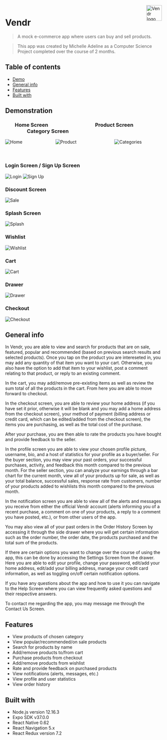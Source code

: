 <a>
  <image src="https://firebasestorage.googleapis.com/v0/b/vendr-6265c.appspot.com/o/images%2Flogo_word.png?alt=media&token=2681769f-282b-4834-b1ad-b8c555a1af55" title="Vendr" align="right" height="50" alt="Vendr logo"/>
</a>

Vendr
=====
>A mock e-commerce app where users can buy and sell products.

>This app was created by Michelle Adeline as a Computer Science Project completed over the course of 2 months.

## Table of contents
* [Demo](#demonstration)
* [General info](#general-info)
* [Features](#features)
* [Built with](#built-with)

## Demonstration

### &nbsp; &nbsp; &nbsp; &nbsp; Home Screen &nbsp; &nbsp; &nbsp; &nbsp; &nbsp; &nbsp; &nbsp; &nbsp; &nbsp; &nbsp; &nbsp; &nbsp; &nbsp; &nbsp; &nbsp; &nbsp; &nbsp; &nbsp; &nbsp;  Product Screen &nbsp; &nbsp; &nbsp; &nbsp; &nbsp;  &nbsp; &nbsp; &nbsp; &nbsp; &nbsp; &nbsp; &nbsp; &nbsp; &nbsp; &nbsp; &nbsp; &nbsp; &nbsp; &nbsp; &nbsp; Category Screen
![Home](./assets/home-screen.gif) &nbsp; &nbsp; &nbsp; &nbsp; &nbsp; &nbsp; &nbsp; &nbsp; &nbsp; &nbsp; &nbsp; &nbsp; &nbsp; ![Product](./assets/Product-Screen.gif) &nbsp; &nbsp; &nbsp; &nbsp; &nbsp; &nbsp; &nbsp; &nbsp; &nbsp; &nbsp; &nbsp; &nbsp; &nbsp; &nbsp; &nbsp; ![Categories](./assets/category-screen.gif)
<br />
<br />
<br />
### Login Screen / Sign Up Screen

![Login](./assets/login_small.png)    ![Sign Up](./assets/sign_up_smaller.png)

### Discount Screen

![Sale](./assets/discount_smaller.png)

### Splash Screen

![Splash](./assets/splash_smaller.png)

### Wishlist

![Wishlist](./assets/wishlist_smaller.png)

### Cart

![Cart](./assets/cart_smaller.png)

### Drawer

![Drawer](./assets/drawer_smaller.png)

### Checkout

![Checkout](./assets/checkout-screen.gif)

## General info

In Vendr, you are able to view and search for products that are on sale, featured, popular and recommended (based on previous search results and selected products). Once you tap on the product you are intereseted in, you may add any quantity of that item you want to your cart. Otherwise, you also have the option to add that item to your wishlist, post a comment relating to that product, or reply to an existing comment.

In the cart, you may add/remove pre-existing items as well as review the sum total of all the products in the cart. From here you are able to move forward to checkout.

In the checkout screen, you are able to review your home address (if you have set it prior, otherwise it will be blank and you may add a home address from the checkout screen), your method of payment (billing address or credit card, which can be edited/added from the checkout screen), the items you are purchasing, as well as the total cost of the purchase.

After your purchase, you are then able to rate the products you have bought and provide feedback to the seller.

In the profile screen you are able to view your chosen profile picture, username, bio, and a host of statistics for your profile as a buyer/seller. For the buyer section, you may view your past orders, your successful purchases, activity, and feedback this month compared to the previous month. For the seller section, you can analyze your earnings through a bar chart for the current month, view all of your products up for sale, as well as your total balance, successful sales, response rate from customers, number of your products added to wishlists this month compared to the previous month.

In the notification screen you are able to view all of the alerts and messages you receive from either the official Vendr account (alerts informing you of a recent purchase, a comment on one of your products, a reply to a comment you have posted, etc.), or from other users of the app.

You may also view all of your past orders in the Order History Screen by accessing it through the side drawer where you will get certain information such as the order number, the order date, the products purchased and the total sum of the products.

If there are certain options you want to change over the course of using the app, this can be done by accessing the Settings Screen from the drawer. Here you are able to edit your profile, change your password, edit/add your home address, edit/add your billing address, manage your credit card information, as well as toggling on/off certain notification options.

If you have any questions about the app and how to use it you can navigate to the Help Screen where you can view frequently asked questions and their respective answers.

To contact me regarding the app, you may message me through the Contact Us Screen.

## Features

* View products of chosen category
* View popular/recommended/on sale products
* Search for products by name
* Add/remove products to/from cart
* Purchase products from checkout
* Add/remove products from wishlist
* Rate and provide feedback on purchased products
* View notifications (alerts, messages, etc.)
* View profile and user statistics
* View order history

## Built with
* Node.js version 12.16.3
* Expo SDK v37.0.0
* React Native 0.62
* React Navigation 5.x
* React Redux version 7.2

